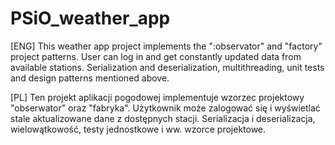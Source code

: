 # PSiO_weather_app
[ENG] This weather app project implements the ":observator" and "factory" project patterns. User can log in and get constantly updated data from available stations. Serialization and deserialization, multithreading, unit tests and design patterns mentioned above.

[PL] Ten projekt aplikacji pogodowej implementuje wzorzec projektowy "obserwator" oraz "fabryka". Użytkownik może zalogować się i wyświetlać stale aktualizowane dane z dostępnych stacji. Serializacja i deserializacja, wielowątkowość, testy jednostkowe i ww. wzorce projektowe.
